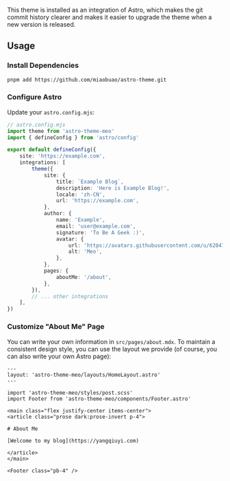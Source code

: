 This theme is installed as an integration of Astro, which makes the git commit history clearer and makes it easier to upgrade the theme when a new version is released.

## Usage

### Install Dependencies

```sh
pnpm add https://github.com/miaobuao/astro-theme.git
```

### Configure Astro

Update your `astro.config.mjs`:

```ts
// astro.config.mjs
import theme from 'astro-theme-meo'
import { defineConfig } from 'astro/config'

export default defineConfig({
	site: 'https://example.com',
	integrations: [
		theme({
			site: {
				title: `Example Blog`,
				description: 'Here is Example Blog!',
				locale: 'zh-CN',
				url: 'https://example.com',
			},
			author: {
				name: 'Example',
				email: 'user@example.com',
				signature: 'To Be A Geek :)',
				avatar: {
					url: 'https://avatars.githubusercontent.com/u/62047803?v=4',
					alt: 'Meo',
				},
			},
			pages: {
				aboutMe: '/about',
			},
		}),
		// ... other integrations
	],
})
```

### Customize "About Me" Page

You can write your own information in `src/pages/about.mdx`. To maintain a consistent design style, you can use the layout we provide (of course, you can also write your own Astro page):

```mdx
---
layout: 'astro-theme-meo/layouts/HomeLayout.astro'
---

import 'astro-theme-meo/styles/post.scss'
import Footer from 'astro-theme-meo/components/Footer.astro'

<main class="flex justify-center items-center">
<article class="prose dark:prose-invert p-4">

# About Me

[Welcome to my blog](https://yangqiuyi.com)

</article>
</main>

<Footer class="pb-4" />
```

